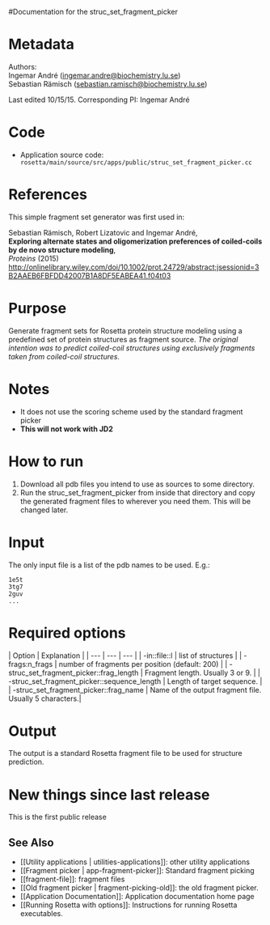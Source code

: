 #Documentation for the struc_set_fragment_picker

Metadata
========

Authors:  
Ingemar André (ingemar.andre@biochemistry.lu.se)  
Sebastian Rämisch (sebastian.ramisch@biochemistry.lu.se)  

Last edited 10/15/15. Corresponding PI: Ingemar André

Code 
====

-   Application source code: `        rosetta/main/source/src/apps/public/struc_set_fragment_picker.cc       `

References
==========

This simple fragment set generator was first used in:

Sebastian Rämisch, Robert Lizatovic and Ingemar André,   
**Exploring alternate states and oligomerization preferences of coiled-coils by de novo structure modeling**,  
*Proteins* (2015)  
http://onlinelibrary.wiley.com/doi/10.1002/prot.24729/abstract;jsessionid=3B2AAEB6FBFDD42007B1A8DF5EABEA41.f04t03

Purpose
===========================================

Generate fragment sets for Rosetta protein structure modeling using a predefined set of protein structures as fragment source.
*The original intention was to predict coiled-coil structures using exclusively fragments taken from coiled-coil structures.*  

Notes
======
* It does not use the scoring scheme used by the standard fragment picker
* **This will not work with JD2**

How to run
===========================================
1. Download all pdb files you intend to use as sources to some directory. 
2. Run the struc_set_fragment_picker from inside that directory and copy the generated fragment files to wherever you need them. This will be changed later.

Input
=====
The only input file is a list of the pdb names to be used. E.g.:   
```
1e5t
3tg7
2guv
...
```

Required options
============================================

| Option | Explanation |
| --- | --- | --- |
| -in::file::l <list file>    | list of structures |
| -frags:n_frags | number of fragments per position (default: 200) |
| -struc_set_fragment_picker::frag_length <int> | Fragment length. Usually 3 or 9. |
| -struc_set_fragment_picker::sequence_length <int> | Length of target sequence. |
| -struc_set_fragment_picker::frag_name <string> | Name of the output fragment file. Usually 5 characters.|

Output
======
The output is a standard Rosetta fragment file to be used for structure prediction.

New things since last release
=============================

This is the first public release

## See Also

* [[Utility applications | utilities-applications]]: other utility applications
* [[Fragment picker | app-fragment-picker]]: Standard fragment picking
* [[fragment-file]]: fragment files
* [[Old fragment picker | fragment-picking-old]]: the old fragment picker.
* [[Application Documentation]]: Application documentation home page
* [[Running Rosetta with options]]: Instructions for running Rosetta executables.